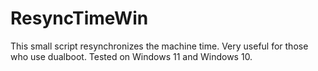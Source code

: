 # ResyncTimeWin
This small script resynchronizes the machine time. Very useful for those who use dualboot.  Tested on Windows 11 and Windows 10.
